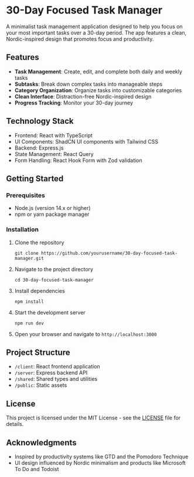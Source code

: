 # 30-Day Focused Task Manager

A minimalist task management application designed to help you focus on your most important tasks over a 30-day period. The app features a clean, Nordic-inspired design that promotes focus and productivity.

## Features

- **Task Management**: Create, edit, and complete both daily and weekly tasks
- **Subtasks**: Break down complex tasks into manageable steps
- **Category Organization**: Organize tasks into customizable categories
- **Clean Interface**: Distraction-free Nordic-inspired design
- **Progress Tracking**: Monitor your 30-day journey

## Technology Stack

- Frontend: React with TypeScript
- UI Components: ShadCN UI components with Tailwind CSS
- Backend: Express.js
- State Management: React Query
- Form Handling: React Hook Form with Zod validation

## Getting Started

### Prerequisites

- Node.js (version 14.x or higher)
- npm or yarn package manager

### Installation

1. Clone the repository
   ```
   git clone https://github.com/yourusername/30-day-focused-task-manager.git
   ```

2. Navigate to the project directory
   ```
   cd 30-day-focused-task-manager
   ```

3. Install dependencies
   ```
   npm install
   ```

4. Start the development server
   ```
   npm run dev
   ```

5. Open your browser and navigate to `http://localhost:3000`

## Project Structure

- `/client`: React frontend application
- `/server`: Express backend API
- `/shared`: Shared types and utilities
- `/public`: Static assets

## License

This project is licensed under the MIT License - see the [LICENSE](LICENSE) file for details.

## Acknowledgments

- Inspired by productivity systems like GTD and the Pomodoro Technique
- UI design influenced by Nordic minimalism and products like Microsoft To Do and Todoist